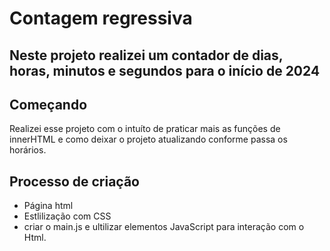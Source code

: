 # Contagem regressiva

## Neste projeto realizei um contador de dias, horas, minutos e segundos para o início de 2024


## Começando

Realizei esse projeto com o intuíto de praticar mais as funções de innerHTML e como deixar o projeto atualizando conforme passa os horários.

## Processo de criação

* Página html
* Estlilização com CSS
* criar o main.js e ultilizar elementos JavaScript para interação com o Html.




